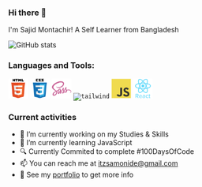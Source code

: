 ### Hi there 👋
I'm Sajid Montachir! A Self Learner from Bangladesh

![GitHub stats](https://github-readme-stats.vercel.app/api?username=samonide&show_icons=true)

### Languages and Tools:
<code><img src="https://raw.githubusercontent.com/devicons/devicon/master/icons/html5/html5-original-wordmark.svg" alt="html5" width="40" height="40"/></code>
<code><img src="https://raw.githubusercontent.com/devicons/devicon/master/icons/css3/css3-original-wordmark.svg" alt="css3" width="40" height="40"/></code>
<code><img src="https://raw.githubusercontent.com/devicons/devicon/master/icons/sass/sass-original.svg" alt="sass" width="40" height="40"/></code>
<code><img src="https://www.vectorlogo.zone/logos/tailwindcss/tailwindcss-icon.svg" alt="tailwind" width="40" height="40"/></code>
<code><img src="https://raw.githubusercontent.com/devicons/devicon/master/icons/javascript/javascript-original.svg" alt="javascript" width="40" height="40"/></code>
<code><img src="https://raw.githubusercontent.com/devicons/devicon/master/icons/react/react-original-wordmark.svg" alt="react" width="40" height="40"/></code>

### Current activities 
- 📁 I’m currently working on my Studies & Skills
- 🌱 I’m currently learning JavaScript
- 🔍 Currently Commited to complete #100DaysOfCode
- 📫 You can reach me at itzsamonide@gmail.com
- 📝 See my [portfolio](https://www.sajidmontachir.codes) to get more info

